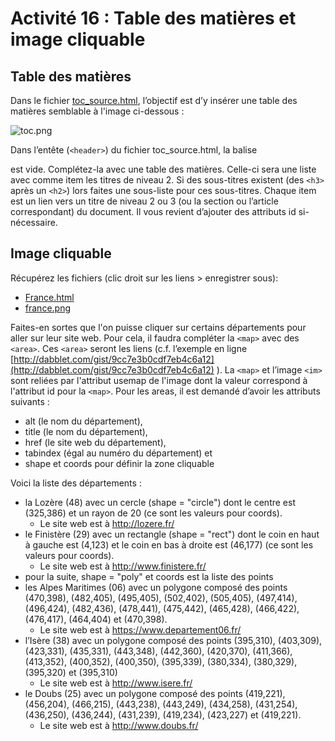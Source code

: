 # Activité 16 : Table des matières et image cliquable

## Table des matières

Dans le fichier [toc_source.html](toc_source.html), l’objectif est d’y insérer une table des matières semblable à l'image ci-dessous :

![toc.png](toc.png)

Dans l’entête (```<header>```) du fichier toc_source.html, la balise <nav> est vide. Complétez-la avec une table des matières. 
Celle-ci sera une liste avec comme item les titres de niveau 2. Si des sous-titres existent (des ```<h3>``` après un ```<h2>```) 
lors faites une sous-liste pour ces sous-titres. Chaque item est un lien vers un titre de niveau 2 ou 3 (ou la section ou l’article correspondant) du document. 
Il vous revient d’ajouter des attributs id si-nécessaire. 


## Image cliquable

Récupérez les fichiers (clic droit sur les liens > enregistrer sous): 
 - [France.html](France.html)
 - [france.png](france.png)

Faites-en sortes que l'on puisse cliquer sur certains départements pour aller sur leur site web. Pour cela, il faudra compléter la ```<map>``` avec des ```<area>```.
Ces ```<area>``` seront les liens (c.f. l’exemple en ligne [http://dabblet.com/gist/9cc7e3b0cdf7eb4c6a12](http://dabblet.com/gist/9cc7e3b0cdf7eb4c6a12) ). 
La ```<map>``` et l’image  ```<im>``` sont reliées par l'attribut usemap de l'image dont la valeur correspond à l'attribut id pour la ```<map>```. 
Pour les areas, il est demandé d’avoir les attributs suivants :
 - alt (le nom du département), 
 - title (le nom du département), 
 - href (le site web du département), 
 - tabindex (égal au numéro du département) et
 - shape et coords pour définir la zone cliquable

Voici la liste des départements :
 - la Lozère (48) avec un cercle (shape = "circle") dont le centre est (325,386) et un rayon de 20 (ce sont les valeurs pour coords). 
    - Le site web est à http://lozere.fr/
 - le Finistère (29) avec un rectangle (shape = "rect") dont le coin en haut à gauche est (4,123) et le coin en bas à droite est (46,177) (ce sont les valeurs pour coords).
    - Le site web est à http://www.finistere.fr/ 
 - pour la suite, shape = "poly" et coords est la liste des points
 - les Alpes Maritimes (06) avec un polygone composé des points (470,398), (482,405), (495,405), (502,402), (505,405), (497,414), (496,424), (482,436), (478,441), (475,442), (465,428), (466,422), (476,417), (464,404) et (470,398).
    - Le site web est à https://www.departement06.fr/
 - l’Isère (38) avec un polygone composé des points (395,310), (403,309), (423,331), (435,331), (443,348), (442,360), (420,370), (411,366), (413,352), (400,352), (400,350), (395,339), (380,334), (380,329), (395,320) et (395,310)
    - Le site web est à http://www.isere.fr/ 
 - le Doubs (25) avec un polygone composé des points (419,221), (456,204), (466,215), (443,238), (443,249), (434,258), (431,254), (436,250), (436,244), (431,239), (419,234), (423,227) et (419,221).
    - Le site web est à http://www.doubs.fr/ 

